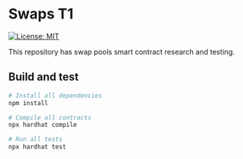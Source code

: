 # Swaps T1

[![License: MIT](https://img.shields.io/badge/License-MIT-yellow.svg)](https://opensource.org/licenses/MIT)

This repository has swap pools smart contract research and testing.

## Build and test

``` sh
# Install all dependencies
npm install

# Compile all contracts
npx hardhat compile

# Run all tests
npx hardhat test
```
